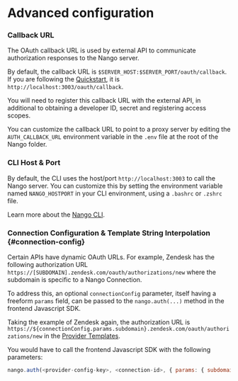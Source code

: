 # Advanced configuration

### Callback URL

The OAuth callback URL is used by external API to communicate authorization responses to the Nango server. 

By default, the callback URL is `$SERVER_HOST:$SERVER_PORT/oauth/callback`. If you are following the [Quickstart](quickstart.md), it is `http://localhost:3003/oauth/callback`. 

You will need to register this callback URL with the external API, in additional to obtaining a developer ID, secret and registering access scopes.

You can customize the callback URL to point to a proxy server by editing the `AUTH_CALLBACK_URL` environment variable in the `.env` file at the root of the Nango folder.

### CLI Host & Port

By default, the CLI uses the host/port `http://localhost:3003` to call the Nango server. You can customize this by setting the environment variable named `NANGO_HOSTPORT` in your CLI environment, using a `.bashrc` or `.zshrc` file.

Learn more about the [Nango CLI](cli).

### Connection Configuration & Template String Interpolation {#connection-config}

Certain APIs have dynamic OAuth URLs. For example, Zendesk has the following authorization URL `https://[SUBDOMAIN].zendesk.com/oauth/authorizations/new` where the subdomain is specific to a Nango Connection.

To address this, an optional `connectionConfig` parameter, itself having a freeform `params` field, can be passed to the `nango.auth(...)` method in the frontend Javascript SDK. 

Taking the example of Zendesk again, the authorization URL is `https://${connectionConfig.params.subdomain}.zendesk.com/oauth/authorizations/new` in the [Provider Templates](https://nango.dev/oauth-providers). 

You would have to call the frontend Javascript SDK with the following parameters:
```javascript
nango.auth(<provider-config-key>, <connection-id>, { params: { subdomain: <zendesk-subdomain>}})

```